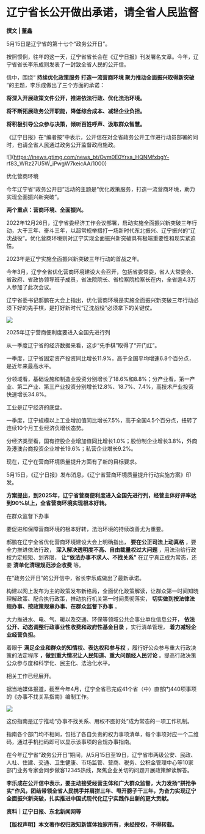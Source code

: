 # 辽宁省长公开做出承诺，请全省人民监督

**撰文 | 董鑫**

5月15日是辽宁省的第十七个“政务公开日”。

按照惯例，往年的这一天，辽宁省省长会在《辽宁日报》刊发署名文章。今年，辽宁省省长李乐成则发表了一封致全省人民的公开信。

信中，围绕“ **持续优化政策服务 打造一流营商环境 聚力推动全面振兴取得新突破** ”的主题，李乐成做出了三个方面的承诺：

**将深入开展政策文件公开，推进依法行政、优化法治环境。**

**将不断拓展政务公开职能，降低综合成本、减轻企业负担。**

**将积极引导公众参与决策，倾听百姓呼声、汲取群众智慧。**

《辽宁日报》在“编者按”中表示，公开信在对全省政务公开工作进行动员部署的同时，也请全省人民通过政务公开监督政府施政。

![](https://inews.gtimg.com/news_bt/Ovm0E0Yrxa_HQNMfxbgY-
rf83_WRz27U5W_iPwgW7keicAA/1000)

优化营商环境

今年辽宁省“政务公开日”活动的主题是“优化政策服务，打造一流营商环境，助力实现全面振兴新突破”。

**两个重点：营商环境、全面振兴。**

2022年12月26日，辽宁省委经济工作会议部署，启动实施全面振兴新突破三年行动，大干三年、奋斗三年，以超常规举措打一场新时代东北振兴、辽宁振兴的“辽沈战役”。优化营商环境则对辽宁实现全面振兴新突破具有极端重要性和现实紧迫性。

2023年是辽宁实施全面振兴新突破三年行动的首战之年。

今年3月，辽宁全省优化营商环境建设大会召开，包括省委常委，省人大常委会、省政府、省政协领导班子成员，省法院院长、省检察院检察长在内，全省逾4.3万人参加了此次会议。

辽宁省委书记郝鹏在大会上指出，优化营商环境是实施全面振兴新突破三年行动必须下好的先手棋，是打好新时代“辽沈战役”必须拿下的关键仗。

![](https://inews.gtimg.com/news_bt/Ocp5uX2ZCX_p7LAx27feUvnwLszAO89aK2x0mSQ_qCy0kAA/1000)

2025年辽宁营商便利度要进入全国先进行列

从一季度辽宁省的经济数据来看，这步“先手棋”取得了“开门红”。

一季度，辽宁省固定资产投资同比增长11.9%，高于全国平均增速6.8个百分点，是近年来最高水平。

分领域看，基础设施和制造业投资分别增长了18.6%和8.8%；分产业看，第一产业、第二产业、第三产业投资分别增长12.8%、18.7%、7.4%，高技术产业投资快速增长34.8%。

工业是辽宁经济的底盘。

一季度，辽宁规模以上工业增加值同比增长7.5%，高于全国4.5个百分点，扭转了连续10个月工业经济负增长态势。

分经济类型看，国有控股企业增加值同比增长1.0%；股份制企业增长3.8%，外商及港澳台商投资企业增长19.6%；私营企业增长9.2%。

现在，辽宁在营商环境质量提升方面有了新的目标要求。

5月15日，《辽宁日报》发布消息，《辽宁省营商环境质量提升行动实施方案》印发。

**方案提出，到2025年，辽宁省营商便利度进入全国先进行列，经营主体好评率达到90%以上，全省营商环境实现根本好转。**

在群众监督下办事

要促进和保障营商环境的根本好转，法治环境的持续改善尤为重要。

郝鹏在辽宁全省优化营商环境建设大会上明确指出， **要在公正司法上动真格** ，要全力推进依法行政， **深入解决透明度不高、自由裁量权过大问题**
，用法治给行政权力定规矩、划界限， **让“依法办事不求人、不找关系”** 在辽宁真正成为常态，还要 **清单化清理规范涉企收费** 等。

在“政务公开日”的公开信中，省长李乐成做出了最新承诺。

构建以网上发布为主的政策发布新格局，全面优化政策解读，让群众第一时间知晓理解政策、配合执行政策，推动执行机关第一时间贯彻落实，
**切实做到按法律法规办事、按政策规章办事、在群众监督下办事** 。

大力推进水、电、气、暖以及交通、环保等领域公共企事业单位信息公开， **依法公开、动态调整行政事业性收费和政府性基金目录** ，实行清单管理，
**着力减轻企业经营负担。**

着眼于 **满足企业和群众的知情权、表达权和参与权** ，履行好公众参与重大行政决策的法定程序 **，做到重大情况让人民知道、重大问题经人民讨论**
。提高行政决策公众参与度和科学化、民主化、法治化水平。

相关工作已经展开。

据当地媒体报道，截至今年4月，辽宁全省已完成41个省（中）直部门440项事项的《办事不找关系指南》编制工作。

![](https://inews.gtimg.com/news_bt/OxfxIj5Io9ooRnAXyYw8SjTB8s2GkJJvDOkQyDOGvoF5YAA/1000)

这份指南是辽宁推动“办事不找关系、用权不图好处”成为常态的一项工作机制。

指南各个部门均不相同，包括了各自负责的权力事项清单，每个事项对应一个二维码，通过手机扫码即可以显示该事项的合规办事指南。

在今年辽宁省“政务公开日”期间，从5月15日至19日，辽宁省市两级公安、民政、人社、住建、交通、卫生健康、市场监管、营商、税务、公积金管理中心等10家部门业务专家会同步做客12345热线，聚焦企业关切的问题开展政策解读解答。

**李乐成在公开信中表示，要主动接受经营主体和广大群众监督，大力发扬“拼抢争实”作风，团结带领全省人民携手并肩拼三年、甩开膀子干三年，为奋力实现辽宁全面振兴新突破，扎实推进中国式现代化辽宁实践作出新的更大贡献。**

**资料｜辽宁日报、东北新闻网等**

**【版权声明】本文著作权归政知新媒体独家所有，未经授权，不得转载。**

